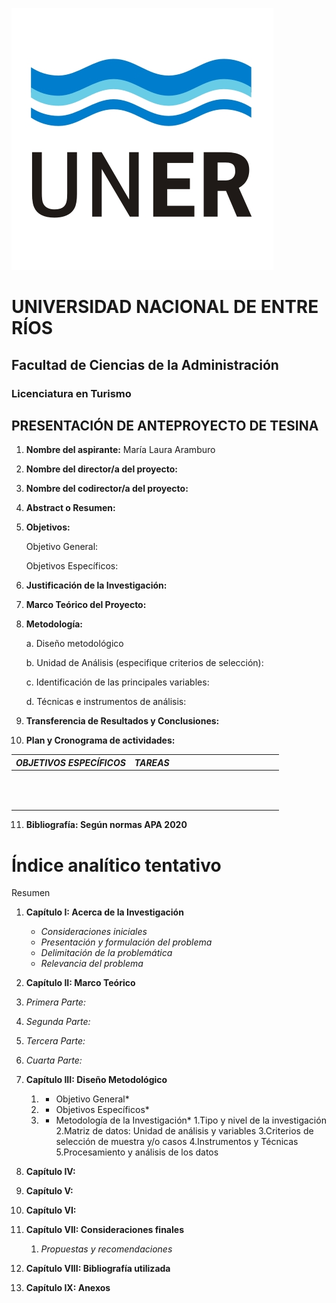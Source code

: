 ![](https://github.com/MaLauraAramburo/Tesina-Anteproyecto/blob/main/Estructura/Anteproyecto-Tesina/img-gral/logo-UNER.png)

# UNIVERSIDAD NACIONAL DE ENTRE RÍOS

## Facultad de Ciencias de la Administración

### Licenciatura en Turismo

## PRESENTACIÓN DE ANTEPROYECTO DE TESINA

1. **Nombre del aspirante:** María Laura Aramburo 

2. **Nombre del director/a del proyecto:**

3. **Nombre del codirector/a del proyecto:**

4. **Abstract o Resumen:**

5. **Objetivos:**

    Objetivo General:

    Objetivos Específicos:

6. **Justificación de la Investigación:**

7. **Marco Teórico del Proyecto:**

8. **Metodología:**

    a. Diseño metodológico

    b. Unidad de Análisis (especifique criterios de selección):

    c. Identificación de las principales variables:

    d. Técnicas e instrumentos de análisis:

9.  **Transferencia de Resultados y Conclusiones:**

10.  **Plan y Cronograma de actividades:**

| *OBJETIVOS ESPECÍFICOS* | *TAREAS* |   |   |   |   |   |   |   |   |   |   |   |   |
|-------------------------|----------|---|---|---|---|---|---|---|---|---|---|---|---|
|                         |          |   |   |   |   |   |   |   |   |   |   |   |   |
|                         |          |   |   |   |   |   |   |   |   |   |   |   |   |
|                         |          |   |   |   |   |   |   |   |   |   |   |   |   |
|                         |          |   |   |   |   |   |   |   |   |   |   |   |   |
|                         |          |   |   |   |   |   |   |   |   |   |   |   |   |
|                         |          |   |   |   |   |   |   |   |   |   |   |   |   |
|                         |          |   |   |   |   |   |   |   |   |   |   |   |   |
|                         |          |   |   |   |   |   |   |   |   |   |   |   |   |
|                         |          |   |   |   |   |   |   |   |   |   |   |   |   |
|                         |          |   |   |   |   |   |   |   |   |   |   |   |   |
|                         |          |   |   |   |   |   |   |   |   |   |   |   |   |
|                         |          |   |   |   |   |   |   |   |   |   |   |   |   |

11.  **Bibliografía: Según normas APA 2020**

# **Índice analítico tentativo**

Resumen

1.  **Capítulo I: Acerca de la Investigación**

     + *Consideraciones iniciales*
     + *Presentación y formulación del problema*
     + *Delimitación de la problemática*
     + *Relevancia del problema*

2.  **Capítulo II: Marco Teórico**

   1.  *Primera Parte:*
   1.  *Segunda Parte:*
   1.  *Tercera Parte:*
   1.  *Cuarta Parte:*

3.  **Capítulo III: Diseño Metodológico**

    1. * Objetivo General*
    2. * Objetivos Específicos*
    3. * Metodología de la Investigación*
        1.Tipo y nivel de la investigación
        2.Matriz de datos: Unidad de análisis y variables
        3.Criterios de selección de muestra y/o casos
        4.Instrumentos y Técnicas
        5.Procesamiento y análisis de los datos

4.  **Capítulo IV:**

5.  **Capítulo V:**

6.  **Capítulo VI:**

7.  **Capítulo VII: Consideraciones finales**

    1.  *Propuestas y recomendaciones*

8.  **Capítulo VIII: Bibliografía utilizada**

9.  **Capítulo IX: Anexos**
